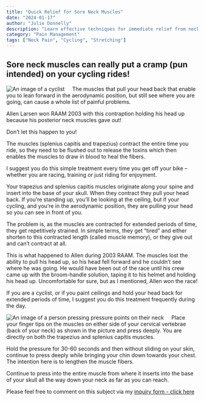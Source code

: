 ```yaml
---
title: "Quick Relief for Sore Neck Muscles"
date: "2024-01-17"
author: "Julie Donnelly"
description: "Learn effective techniques for immediate relief from neck muscle pain and tension."
category: "Pain Management"
tags: ["Neck Pain", "Cycling", "Stretching"]
---
```


## Sore neck muscles can really put a cramp (pun intended) on your cycling rides!

<img style="float: left; margin-right: 20px;" src="/images/posts/cyclist.png" alt="An image of a cyclist" />
The muscles that pull your head back that enable you to lean forward in the aerodynamic position, but still see where you are going, can cause a whole list of painful problems.

Allen Larsen won RAAM 2003 with this contraption holding his head up because his posterior neck muscles gave out!

Don’t let this happen to you!

The muscles (splenius capitis and trapezius) contract the entire time you ride, so they need to be flushed out to release the toxins which then enables the muscles to draw in blood to heal the fibers.

I suggest you do this simple treatment every time you get off your bike – whether you are racing, training or just riding for enjoyment.

Your trapezius and splenius capitis muscles originate along your spine and insert into the base of your skull. When they contract they pull your head back. If you’re standing up, you’ll be looking at the ceiling, but if your cycling, and you’re in the aerodynamic position, they are pulling your head so you can see in front of you.

The problem is, as the muscles are contracted for extended periods of time, they get repetitively strained. In simple terms, they get “tired” and either shorten to this contracted length (called muscle memory), or they give out and can’t contract at all.

This is what happened to Allen during 2003 RAAM. The muscles lost the ability to pull his head up, so his head fell forward and he couldn’t see where he was going. He would have been out of the race until his crew came up with the broom-handle solution, taping it to his helmet and holding his head up. Uncomfortable for sure, but as I mentioned, Allen won the race!​

If you are a cyclist, or if you paint ceilings and hold your head back for extended periods of time, I suggest you do this treatment frequently during the day.

<img style="float: left;margin-right: 20px;" src="/images/posts/neck-pressure-points.png" alt="An image of a person pressing pressure points on their neck" />

Place your finger tips on the muscles on either side of your cervical vertebrae (back of your neck) as shown in the picture and press deeply. You are directly on both the trapezius and splenius capitis muscles.

Hold the pressure for 30-60 seconds and then without sliding on your skin, continue to press deeply while bringing your chin down towards your chest. The intention here is to lengthen the muscle fibers.

Continue to press into the entire muscle from where it inserts into the base of your skull all the way down your neck as far as you can reach.

Please feel free to comment on this subject via my [inquiry form - click here](https://www.flexibleathlete.com/contact)
